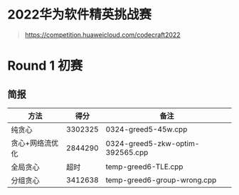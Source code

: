 # 2022华为软件精英挑战赛
>https://competition.huaweicloud.com/codecraft2022

# Round 1 初赛

## 简报

|方法|得分|备注|
|---|---|---|
|纯贪心|3302325|0324-greed5-45w.cpp|
|贪心+网络流优化|2844290|0324-greed5-zkw-optim-392565.cpp|
|全局贪心|超时|temp-greed6-TLE.cpp|
|分组贪心|3412638|temp-greed6-group-wrong.cpp|

